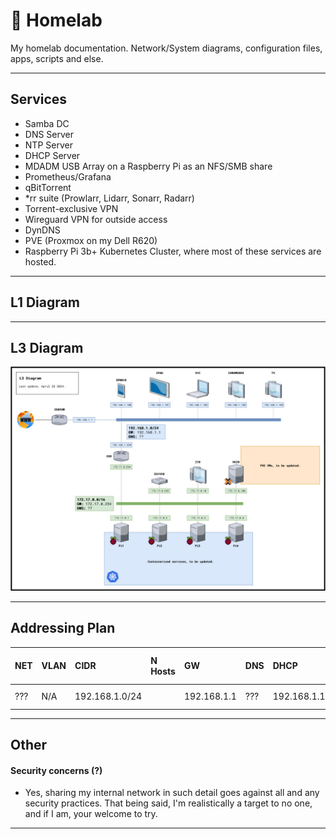# 💾 Homelab 
My homelab documentation. Network/System diagrams, configuration files, apps, scripts and else.

--------------------

## Services

- Samba DC
- DNS Server
- NTP Server
- DHCP Server
- MDADM USB Array on a Raspberry Pi as an NFS/SMB share
- Prometheus/Grafana
- qBitTorrent
- *rr suite (Prowlarr, Lidarr, Sonarr, Radarr)
- Torrent-exclusive VPN
- Wireguard VPN for outside access
- DynDNS
- PVE (Proxmox on my Dell R620)
- Raspberry Pi 3b+ Kubernetes Cluster, where most of these services are hosted.

-------------------

## L1 Diagram

--------------------

## L3 Diagram

![L3Diagram](diagrams/L3Diagram.jpg)

--------------------

## Addressing Plan

| NET | VLAN | CIDR           | N Hosts | GW          | DNS | DHCP        | DHCP Range | Reserved IPs Range |
| :-- | :--- | :------------- | :------ | :---------- | :-- | :---------- | :--------- | :----------------- |
| ??? | N/A  | 192.168.1.0/24 |         | 192.168.1.1 | ??? | 192.168.1.1 | .151-200   | .100-150           |

--------------------

## Other

#### Security concerns (?)

- Yes, sharing my internal network in such detail goes against all and any security practices. That being said, I'm realistically a target to no one, and if I am, your welcome to try.

--------------------
